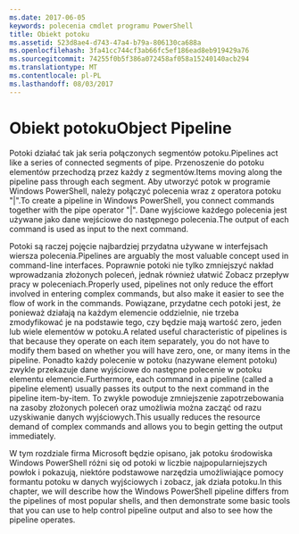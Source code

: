```yaml
---
ms.date: 2017-06-05
keywords: polecenia cmdlet programu PowerShell
title: Obiekt potoku
ms.assetid: 523d8ae4-d743-47a4-b79a-806130ca688a
ms.openlocfilehash: 3fa41cc744cf3ab66fc5ef186ead8eb919429a76
ms.sourcegitcommit: 74255f0b5f386a072458af058a15240140acb294
ms.translationtype: MT
ms.contentlocale: pl-PL
ms.lasthandoff: 08/03/2017
---
```

# <a name="object-pipeline"></a><span data-ttu-id="1b32b-103">Obiekt potoku</span><span class="sxs-lookup"><span data-stu-id="1b32b-103">Object Pipeline</span></span>
<span data-ttu-id="1b32b-104">Potoki działać tak jak seria połączonych segmentów potoku.</span><span class="sxs-lookup"><span data-stu-id="1b32b-104">Pipelines act like a series of connected segments of pipe.</span></span> <span data-ttu-id="1b32b-105">Przenoszenie do potoku elementów przechodzą przez każdy z segmentów.</span><span class="sxs-lookup"><span data-stu-id="1b32b-105">Items moving along the pipeline pass through each segment.</span></span> <span data-ttu-id="1b32b-106">Aby utworzyć potok w programie Windows PowerShell, należy połączyć polecenia wraz z operatora potoku "|".</span><span class="sxs-lookup"><span data-stu-id="1b32b-106">To create a pipeline in Windows PowerShell, you connect commands together with the pipe operator "|".</span></span> <span data-ttu-id="1b32b-107">Dane wyjściowe każdego polecenia jest używane jako dane wejściowe do następnego polecenia.</span><span class="sxs-lookup"><span data-stu-id="1b32b-107">The output of each command is used as input to the next command.</span></span>

<span data-ttu-id="1b32b-108">Potoki są raczej pojęcie najbardziej przydatna używane w interfejsach wiersza polecenia.</span><span class="sxs-lookup"><span data-stu-id="1b32b-108">Pipelines are arguably the most valuable concept used in command-line interfaces.</span></span> <span data-ttu-id="1b32b-109">Poprawnie potoki nie tylko zmniejszyć nakład wprowadzania złożonych poleceń, jednak również ułatwić Zobacz przepływ pracy w poleceniach.</span><span class="sxs-lookup"><span data-stu-id="1b32b-109">Properly used, pipelines not only reduce the effort involved in entering complex commands, but also make it easier to see the flow of work in the commands.</span></span> <span data-ttu-id="1b32b-110">Powiązane, przydatne cech potoki jest, że ponieważ działają na każdym elemencie oddzielnie, nie trzeba zmodyfikować je na podstawie tego, czy będzie mają wartość zero, jeden lub wiele elementów w potoku.</span><span class="sxs-lookup"><span data-stu-id="1b32b-110">A related useful characteristic of pipelines is that because they operate on each item separately, you do not have to modify them based on whether you will have zero, one, or many items in the pipeline.</span></span> <span data-ttu-id="1b32b-111">Ponadto każdy polecenie w potoku (nazywane element potoku) zwykle przekazuje dane wyjściowe do następne polecenie w potoku elementu elemencie.</span><span class="sxs-lookup"><span data-stu-id="1b32b-111">Furthermore, each command in a pipeline (called a pipeline element) usually passes its output to the next command in the pipeline item-by-item.</span></span> <span data-ttu-id="1b32b-112">To zwykle powoduje zmniejszenie zapotrzebowania na zasoby złożonych poleceń oraz umożliwia można zacząć od razu uzyskiwanie danych wyjściowych.</span><span class="sxs-lookup"><span data-stu-id="1b32b-112">This usually reduces the resource demand of complex commands and allows you to begin getting the output immediately.</span></span>

<span data-ttu-id="1b32b-113">W tym rozdziale firma Microsoft będzie opisano, jak potoku środowiska Windows PowerShell różni się od potoki w liczbie najpopularniejszych powłok i pokazują, niektóre podstawowe narzędzia umożliwiające pomocy formantu potoku w danych wyjściowych i zobacz, jak działa potoku.</span><span class="sxs-lookup"><span data-stu-id="1b32b-113">In this chapter, we will describe how the Windows PowerShell pipeline differs from the pipelines of most popular shells, and then demonstrate some basic tools that you can use to help control pipeline output and also to see how the pipeline operates.</span></span>

